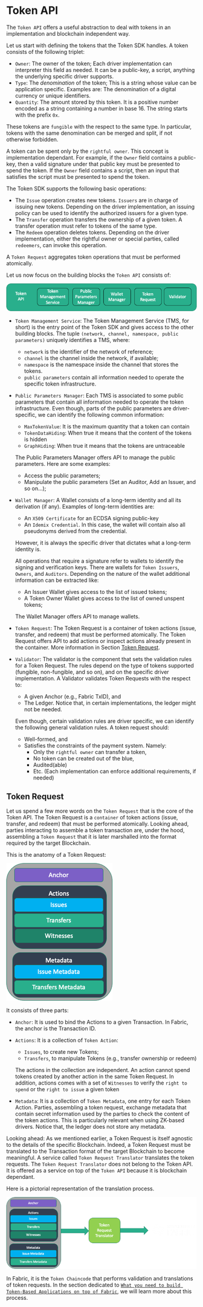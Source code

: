 # Token API

The `Token API` offers a useful abstraction to deal with tokens in an implementation and blockchain independent way.

Let us start with defining the tokens that the Token SDK handles.
A token consists of the following triplet:
- `Owner`: The owner of the token; Each driver implementation can interpreter this field as needed. It can be a public-key, a script,
  anything the underlying specific driver supports.
- `Type`: The *denomination* of the token;
  This is a string whose value can be application specific. Examples are:
  The denomination of a digital currency or unique identifiers.
- `Quantity`: The amount stored by this token. It is a positive number
  encoded as a string containing a number in base 16. The string starts with the prefix `0x`.

These tokens are `fungible` with the respect to the same type. In particular,
tokens with the same denomination can be merged and split, if not otherwise forbidden.

A token can be spent only by the `rightful owner`. This concept is implementation dependant. For example,
if the `Owner` field contains a public-key, then a valid signature under that public key must be presented to spend the token.
If the `Owner` field contains a script, then an input that satisfies the script must be presented to spend the token.

The Token SDK supports the following basic operations:
- The `Issue` operation creates new tokens. `Issuers` are in charge of issuing new tokens. Depending on the driver
  implementation, an issuing policy can be used to identify the authorized issuers for a given type. 
- The `Transfer` operation transfers the ownership of a given token. A transfer operation must refer to tokens of the same
type.
- The `Redeem` operation deletes tokens. Depending on the driver implementation, either the rightful owner or special
parties, called `redeemers`, can invoke this operation.

A `Token Request` aggregates token operations that must be performed atomically.

Let us now focus on the building blocks the `Token API` consists of:

![token_api.png](imgs/token_api.png)

- `Token Management Service`: The Token Management Service (TMS, for short) is the entry point of the Token SDK
  and gives access to the other building blocks.
  The tuple `(network, channel, namespace, public parameters)` uniquely identifies a TMS, where:
   - `network` is the identifier of the network of reference;
   - `channel` is the channel inside the network, if available;
   - `namespace` is the namespace inside the channel that stores the tokens.
   - `public parameters` contain all information needed to operate the specific token infrastructure.

- `Public Parameters Manager`: Each TMS is associated to some public parameters that contain all information needed
  to operate the token infrastructure.
  Even though, parts of the public parameters are driver-specific, we can identify the following common information:
    - `MaxTokenValue`: It is the maximum quantity that a token can contain
    - `TokenDataHiding`: When true it means that the content of the tokens is hidden
    - `GraphHiding`:  When true it means that the tokens are untraceable

  The Public Parameters Manager offers API to manage the public parameters. Here are some examples:
    - Access the public parameters;
    - Manipulate the public parameters (Set an Auditor, Add an Issuer, and so on...);

- `Wallet Manager`: A Wallet consists of a long-term identity and all its derivation (if any).
  Examples of long-term identities are:
    - An `X509 Certificate` for an ECDSA signing public-key
    - An `Idemix Credential`. In this case, the wallet will contain also all pseudonyms derived from the credential.
  
  However, it is always the specific driver that dictates what a long-term identity is.

  All operations that require a signature refer to wallets to identify the signing and verification keys.
  There are wallets for `Token Issuers`, `Owners`, and `Auditors`.
  Depending on the nature of the wallet additional information can be extracted like:
    - An Issuer Wallet gives access to the list of issued tokens;
    - A Token Owner Wallet gives access to the list of owned unspent tokens;

  The Wallet Manager offers API to manage wallets.
- `Token Request`: The Token Request is a container of token actions (issue, transfer, and redeem) that must be
  performed atomically.
  The Token Request offers API to add actions or inspect actions already present in the container.
  More information in Section [Token Request](#token-request).

- `Validator`: The validator is the component that sets the validation rules for a Token Request. The rules depend on the
  type of tokens supported (fungible, non-fungible, and so on), and on the specific driver implementation.
  A Validator validates Token Requests with the respect to:
    - A given Anchor (e.g., Fabric TxID), and
    - The Ledger. Notice that, in certain implementations, the ledger might not be needed.

  Even though, certain validation rules are driver specific, we can identify the following general validation rules.
  A token request should:
    - Well-formed, and
    - Satisfies the constraints of the payment system. Namely:
        - Only the `rightful owner` can transfer a token,
        - No token can be created out of the blue,
        - Audited(able)
        - Etc. (Each implementation can enforce additional requirements, if needed)
  
## Token Request

Let us spend a few more words on the `Token Request` that is the core of the Token API.
The Token Request is a `container` of token actions (issue, transfer, and redeem) that must be performed atomically.
Looking ahead, parties interacting to assemble a token transaction are, under the hood, assembling a `Token Request` that it is
later marshalled into the format required by the target Blockchain.

This is the anatomy of a Token Request:

![token_request.png](imgs/token_request.png)

It consists of three parts:
- `Anchor`: It is used to bind the Actions to a given Transaction. In Fabric, the anchor is the Transaction ID.
- `Actions`: It is a collection of `Token Action`:
    - `Issues`, to create new Tokens;
    - `Transfers`, to manipulate Tokens (e.g., transfer ownership or redeem)

  The actions in the collection are independent. An action cannot spend tokens created by another action in the same Token Request.
  In addition, actions comes with a set of `Witnesses` to verify the `right to spend` or the `right to issue` a given token

- `Metadata`: It is a collection of `Token Metadata`, one entry for each Token Action.
  Parties, assembling a token request, exchange metadata that contain secret information used by
  the parties to check the content of the token actions. This is particularly relevant when using ZK-based drivers.
  Notice that, the ledger does not store any metadata.

Looking ahead: As we mentioned earlier, a Token Request is itself agnostic to the details of the specific Blockchain.
Indeed, a Token Request must be translated to the Transaction format of the target Blockchain to become meaningful.
A service called `Token Request Translator` translates the token requests.
The `Token Request Translator` does not belong to the Token API. It is offered as a service on top of the `Token API`
because it is blockchain dependant. 

Here is a pictorial representation of the translation process. 

![token_request_translator.png](imgs/token_request_translator.png)

In Fabric, it is the `Token Chaincode` that performs validation and translations of token requests.
In the section dedicated to [`What you need to build Token-Based Applications on top of Fabric`](./services.md), 
we will learn more about this process.
